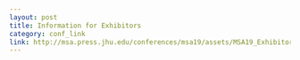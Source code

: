 ```yaml
---
layout: post
title: Information for Exhibitors
category: conf_link
link: http://msa.press.jhu.edu/conferences/msa19/assets/MSA19_ExhibitorRegistrationForm_2017.docx
---
```


